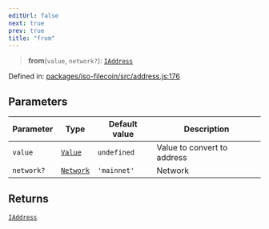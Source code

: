 ```yaml
---
editUrl: false
next: true
prev: true
title: "from"
---
```


> **from**(`value`, `network?`): [`IAddress`](/api/iso-filecoin/address/interfaces/iaddress/)

Defined in: [packages/iso-filecoin/src/address.js:176](https://github.com/hugomrdias/filecoin/blob/main/packages/iso-filecoin/src/address.js#L176)

## Parameters

| Parameter | Type | Default value | Description |
| ------ | ------ | ------ | ------ |
| `value` | [`Value`](/api/iso-filecoin/address/type-aliases/value/) | `undefined` | Value to convert to address |
| `network?` | [`Network`](/api/iso-filecoin/types/type-aliases/network/) | `'mainnet'` | Network |

## Returns

[`IAddress`](/api/iso-filecoin/address/interfaces/iaddress/)
